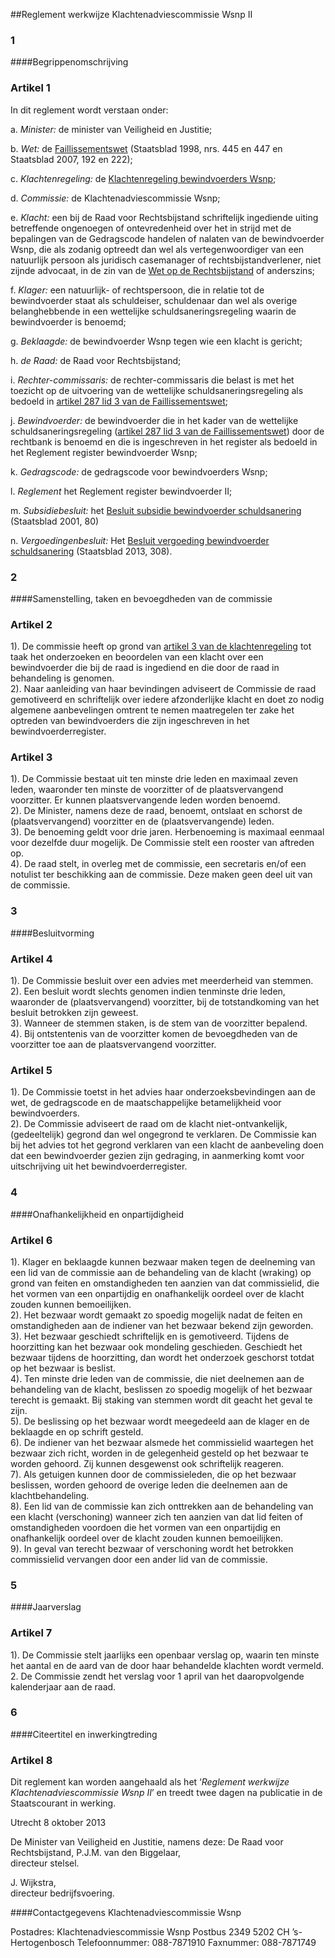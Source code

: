 <meta http-equiv='Content-Type' content='text/html; charset=utf-8' />

##Reglement werkwijze Klachtenadviescommissie Wsnp II

### 1  

####Begrippenomschrijving

### Artikel  1  

In dit reglement wordt verstaan onder: 

a.  *Minister:* de minister van Veiligheid en Justitie;  

b.  *Wet:* de [Faillissementswet](../../../../../../../wet/faillissementswet/BWBR0001860/README.md) (Staatsblad 1998, nrs. 445 en 447 en Staatsblad 2007, 192 en 222);  

c.  *Klachtenregeling:* de [Klachtenregeling bewindvoerders Wsnp](../../../../../../../ministeriele-regeling/klachtenregeling/bewindvoerders/wsnp/BWBR0032998/README.md);  

d.  *Commissie:* de Klachtenadviescommissie Wsnp;  

e.  *Klacht:* een bij de Raad voor Rechtsbijstand schriftelijk ingediende uiting betreffende ongenoegen of ontevredenheid over het in strijd met de bepalingen van de Gedragscode handelen of nalaten van de bewindvoerder Wsnp, die als zodanig optreedt dan wel als vertegenwoordiger van een natuurlijk persoon als juridisch casemanager of rechtsbijstandverlener, niet zijnde advocaat, in de zin van de [Wet op de Rechtsbijstand](../../../../../../../wet/wet/op/de/rechtsbijstand/BWBR0006368/README.md) of anderszins;  

f.  *Klager:* een natuurlijk- of rechtspersoon, die in relatie tot de bewindvoerder staat als schuldeiser, schuldenaar dan wel als overige belanghebbende in een wettelijke schuldsaneringsregeling waarin de bewindvoerder is benoemd;  

g.  *Beklaagde:* de bewindvoerder Wsnp tegen wie een klacht is gericht;  

h.  *de Raad:* de Raad voor Rechtsbijstand;  

i.  *Rechter-commissaris:* de rechter-commissaris die belast is met het toezicht op de uitvoering van de wettelijke schuldsaneringsregeling als bedoeld in [artikel 287 lid 3 van de Faillissementswet](../../../../../../../wet/faillissementswet/BWBR0001860/README.md);  

j.  *Bewindvoerder:* de bewindvoerder die in het kader van de wettelijke schuldsaneringsregeling ([artikel 287 lid 3 van de Faillissementswet](../../../../../../../wet/faillissementswet/BWBR0001860/README.md)) door de rechtbank is benoemd en die is ingeschreven in het register als bedoeld in het Reglement register bewindvoerder Wsnp;  

k.  *Gedragscode:* de gedragscode voor bewindvoerders Wsnp;  

l.  *Reglement* het Reglement register bewindvoerder II;  

m.  *Subsidiebesluit:* het [Besluit subsidie bewindvoerder schuldsanering](../../../../../../../AMvB/besluit/subsidie/bewindvoerder/schuldsanering/BWBR0012226/README.md) (Staatsblad 2001, 80)  

n.  *Vergoedingenbesluit:* Het [Besluit vergoeding bewindvoerder schuldsanering](../../../../../../../AMvB/besluit/vergoeding/bewindvoerder/schuldsanering/BWBR0033711/README.md) (Staatsblad 2013, 308).   

### 2  

####Samenstelling, taken en bevoegdheden van de commissie

### Artikel  2  

1).  De commissie heeft op grond van [artikel 3 van de klachtenregeling](../../../../../../../ministeriele-regeling/klachtenregeling/bewindvoerders/wsnp/BWBR0032998/README.md) tot taak het onderzoeken en beoordelen van een klacht over een bewindvoerder die bij de raad is ingediend en die door de raad in behandeling is genomen.   
2).  Naar aanleiding van haar bevindingen adviseert de Commissie de raad gemotiveerd en schriftelijk over iedere afzonderlijke klacht en doet zo nodig algemene aanbevelingen omtrent te nemen maatregelen ter zake het optreden van bewindvoerders die zijn ingeschreven in het bewindvoerderregister.  

### Artikel  3  

1).  De Commissie bestaat uit ten minste drie leden en maximaal zeven leden, waaronder ten minste de voorzitter of de plaatsvervangend voorzitter. Er kunnen plaatsvervangende leden worden benoemd.   
2).  De Minister, namens deze de raad, benoemt, ontslaat en schorst de (plaatsvervangend) voorzitter en de (plaatsvervangende) leden.   
3).  De benoeming geldt voor drie jaren. Herbenoeming is maximaal eenmaal voor dezelfde duur mogelijk. De Commissie stelt een rooster van aftreden op.   
4).  De raad stelt, in overleg met de commissie, een secretaris en/of een notulist ter beschikking aan de commissie. Deze maken geen deel uit van de commissie.  

### 3  

####Besluitvorming

### Artikel  4  

1).  De Commissie besluit over een advies met meerderheid van stemmen.   
2).  Een besluit wordt slechts genomen indien tenminste drie leden, waaronder de (plaatsvervangend) voorzitter, bij de totstandkoming van het besluit betrokken zijn geweest.   
3).  Wanneer de stemmen staken, is de stem van de voorzitter bepalend.   
4).  Bij ontstentenis van de voorzitter komen de bevoegdheden van de voorzitter toe aan de plaatsvervangend voorzitter.  

### Artikel  5  

1).  De Commissie toetst in het advies haar onderzoeksbevindingen aan de wet, de gedragscode en de maatschappelijke betamelijkheid voor bewindvoerders.   
2).  De Commissie adviseert de raad om de klacht niet-ontvankelijk, (gedeeltelijk) gegrond dan wel ongegrond te verklaren. De Commissie kan bij het advies tot het gegrond verklaren van een klacht de aanbeveling doen dat een bewindvoerder gezien zijn gedraging, in aanmerking komt voor uitschrijving uit het bewindvoerderregister.  

### 4  

####Onafhankelijkheid en onpartijdigheid

### Artikel  6  

1).  Klager en beklaagde kunnen bezwaar maken tegen de deelneming van een lid van de commissie aan de behandeling van de klacht (wraking) op grond van feiten en omstandigheden ten aanzien van dat commissielid, die het vormen van een onpartijdig en onafhankelijk oordeel over de klacht zouden kunnen bemoeilijken.   
2).  Het bezwaar wordt gemaakt zo spoedig mogelijk nadat de feiten en omstandigheden aan de indiener van het bezwaar bekend zijn geworden.   
3).  Het bezwaar geschiedt schriftelijk en is gemotiveerd. Tijdens de hoorzitting kan het bezwaar ook mondeling geschieden. Geschiedt het bezwaar tijdens de hoorzitting, dan wordt het onderzoek geschorst totdat op het bezwaar is beslist.   
4).  Ten minste drie leden van de commissie, die niet deelnemen aan de behandeling van de klacht, beslissen zo spoedig mogelijk of het bezwaar terecht is gemaakt. Bij staking van stemmen wordt dit geacht het geval te zijn.   
5).  De beslissing op het bezwaar wordt meegedeeld aan de klager en de beklaagde en op schrift gesteld.   
6).  De indiener van het bezwaar alsmede het commissielid waartegen het bezwaar zich richt, worden in de gelegenheid gesteld op het bezwaar te worden gehoord. Zij kunnen desgewenst ook schriftelijk reageren.   
7).  Als getuigen kunnen door de commissieleden, die op het bezwaar beslissen, worden gehoord de overige leden die deelnemen aan de klachtbehandeling.   
8).  Een lid van de commissie kan zich onttrekken aan de behandeling van een klacht (verschoning) wanneer zich ten aanzien van dat lid feiten of omstandigheden voordoen die het vormen van een onpartijdig en onafhankelijk oordeel over de klacht zouden kunnen bemoeilijken.   
9).  In geval van terecht bezwaar of verschoning wordt het betrokken commissielid vervangen door een ander lid van de commissie.  

### 5  

####Jaarverslag

### Artikel  7  

1).  De Commissie stelt jaarlijks een openbaar verslag op, waarin ten minste het aantal en de aard van de door haar behandelde klachten wordt vermeld.   
2.  De Commissie zendt het verslag voor 1 april van het daaropvolgende kalenderjaar aan de raad.  

### 6  

####Citeertitel en inwerkingtreding

### Artikel  8  

Dit reglement kan worden aangehaald als het ‘*Reglement werkwijze Klachtenadviescommissie Wsnp II*’ en treedt twee dagen na publicatie in de Staatscourant in werking. 

Utrecht 
8 oktober 2013   

De 
Minister van Veiligheid en Justitie, namens deze: 
De Raad voor Rechtsbijstand, 
P.J.M. van den Biggelaar,  
directeur stelsel.  

J. Wijkstra,  
directeur bedrijfsvoering.   

####Contactgegevens Klachtenadviescommissie Wsnp

Postadres: Klachtenadviescommissie Wsnp Postbus 2349 5202 CH ’s-Hertogenbosch Telefoonnummer: 088-7871910 Faxnummer: 088-7871749 
